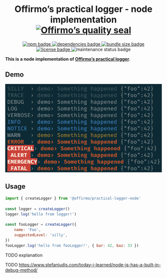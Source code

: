 
<h1 align="center">
	Offirmo’s practical logger - node implementation<br>
	<a href="https://www.offirmo.net/offirmo-monorepo/0-doc/modules-directory/index.html">
		<img src="https://www.offirmo.net/offirmo-monorepo/0-doc/quality-seal/offirmos_quality_seal.svg" alt="Offirmo’s quality seal">
	</a>
</h1>

<p align="center">
	<a alt="npm package page"
	  href="https://www.npmjs.com/package/@offirmo/practical-logger-node">
		<img alt="npm badge"
		  src="https://img.shields.io/npm/v/@offirmo/practical-logger-node.svg">
	</a>
	<a alt="dependencies analysis"
	  href="https://david-dm.org/offirmo/offirmo-monorepo?path=2-foundation%2Fpractical-logger-node">
		<img alt="dependencies badge"
		  src="https://img.shields.io/david/offirmo/offirmo-monorepo.svg?path=2-foundation%2Fpractical-logger-node">
	</a>
	<a alt="bundle size evaluation"
	  href="https://bundlephobia.com/result?p=@offirmo/practical-logger-node">
		<img alt="bundle size badge"
		  src="https://img.shields.io/bundlephobia/minzip/@offirmo/practical-logger-node.svg">
	</a>
	<a alt="license"
	  href="https://unlicense.org/">
		<img alt="license badge"
		  src="https://img.shields.io/badge/license-public_domain-brightgreen.svg">
	</a>
	<img alt="maintenance status badge"
	  src="https://img.shields.io/maintenance/yes/2021.svg">
</p>

**This is a node implementation of [Offirmo’s practical logger](https://practical-logger-js.netlify.app/).**

## Demo

![dark terminal demo](./doc/screen-term-dark-alt.png)


## Usage

```javascript
import { createLogger } from '@offirmo/practical-logger-node'

const logger = createLogger()
logger.log('hello from logger!')

const fooLogger = createLogger({
	name: 'Foo',
	suggestedLevel: 'silly',
})
fooLogger.log('hello from fooLogger!', { bar: 42, baz: 33 })
```

TODO explanation

TODO https://www.stefanjudis.com/today-i-learned/node-js-has-a-built-in-debug-method/
